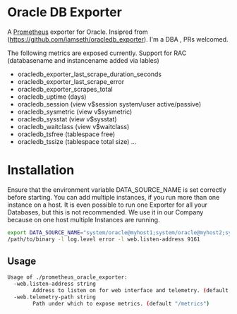 # Oracle DB Exporter

A [Prometheus](https://prometheus.io/) exporter for Oracle. Insipred from (https://github.com/iamseth/oracledb_exporter). I'm a DBA , PRs welcomed.

The following metrics are exposed currently. Support for RAC (databasename and instancename added via lables)

- oracledb_exporter_last_scrape_duration_seconds
- oracledb_exporter_last_scrape_error
- oracledb_exporter_scrapes_total
- oracledb_uptime (days)
- oracledb_session (view v$session system/user active/passive)
- oracledb_sysmetric (view v$sysmetric)
- oracledb_sysstat (view v$sysstat)
- oracledb_waitclass (view v$waitclass)
- oracledb_tsfree (tablespace free)
- oracledb_tssize (tablespace total size)
...

# Installation

Ensure that the environment variable DATA_SOURCE_NAME is set correctly before starting. You can add multiple instances, if you run more than one instance on a host. It is even possible to run one Exporter for all your Databases, but this is not recommended. We use it in our Company because on one host multiple Instances are running.

```bash
export DATA_SOURCE_NAME="system/oracle@myhost1;system/oracle@myhost2;system/oracle@myhost3"
/path/to/binary -l log.level error -l web.listen-address 9161
```

## Usage

```bash
Usage of ./prometheus_oracle_exporter:
  -web.listen-address string
    	Address to listen on for web interface and telemetry. (default ":9161")
  -web.telemetry-path string
    	Path under which to expose metrics. (default "/metrics")
```
